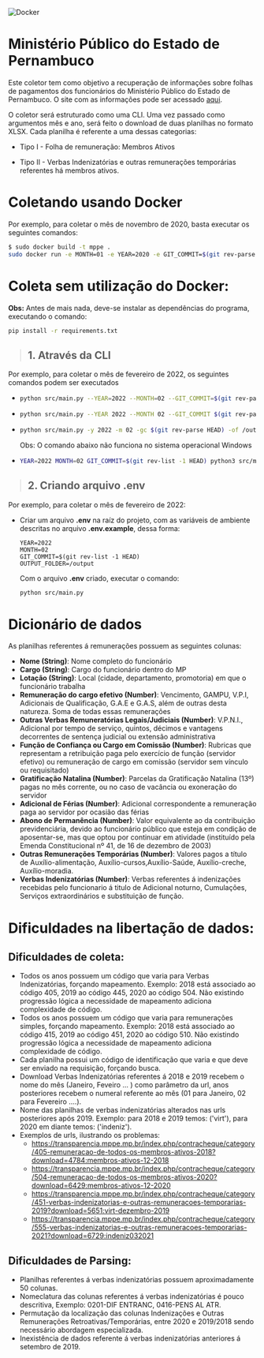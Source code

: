 ![Docker](https://github.com/dadosjusbr/coletor-mppe/actions/workflows/docker-publish.yml/badge.svg)

# Ministério Público do Estado de Pernambuco

Este coletor tem como objetivo a recuperação de informações sobre folhas de pagamentos dos funcionários do Ministério Público do Estado de Pernambuco. O site com as informações pode ser acessado [aqui](https://transparencia.mppe.mp.br/index.php/contracheque/category/225-proventos-de-todos-os-membros-inativos).

O coletor será estruturado como uma CLI. Uma vez passado como argumentos mês e ano, será feito o download de duas planilhas no formato XLSX. Cada planilha é referente a uma dessas categorias:

- Tipo I - Folha de remuneração: Membros Ativos

- Tipo II - Verbas Indenizatórias e outras remunerações temporárias referentes há membros ativos.

# Coletando usando Docker

Por exemplo, para coletar o mês de novembro de 2020, basta executar os seguintes comandos:

```sh
$ sudo docker build -t mppe .
sudo docker run -e MONTH=01 -e YEAR=2020 -e GIT_COMMIT=$(git rev-parse HEAD) -e OUTPUT_FOLDER='/output' mppe
```

# Coleta sem utilização do Docker:

**Obs:** Antes de mais nada, deve-se instalar as dependências do programa, executando o comando:

```sh
pip install -r requirements.txt
```

> ## 1. Através da CLI

Por exemplo, para coletar o mês de fevereiro de 2022, os seguintes comandos podem ser executados

- ```sh
  python src/main.py --YEAR=2022 --MONTH=02 --GIT_COMMIT=$(git rev-parse HEAD) --OUTPUT_FOLDER=/output
  ```
- ```sh
  python src/main.py --YEAR 2022 --MONTH 02 --GIT_COMMIT $(git rev-parse HEAD) --OUTPUT_FOLDER /output
  ```
- ```sh
  python src/main.py -y 2022 -m 02 -gc $(git rev-parse HEAD) -of /output
  ```
  Obs: O comando abaixo não funciona no sistema operacional Windows
- ```sh
  YEAR=2022 MONTH=02 GIT_COMMIT=$(git rev-list -1 HEAD) python3 src/main.py
  ```

> ## 2. Criando arquivo **.env**

Por exemplo, para coletar o mês de fevereiro de 2022:

- Criar um arquivo **.env** na raíz do projeto, com as variáveis de ambiente descritas no arquivo **.env.example**, dessa forma:

  ```
  YEAR=2022
  MONTH=02
  GIT_COMMIT=$(git rev-list -1 HEAD)
  OUTPUT_FOLDER=/output
  ```

  Com o arquivo **.env** criado, executar o comando:

  ```sh
  python src/main.py
  ```

# Dicionário de dados

As planilhas referentes á remunerações possuem as seguintes colunas:

- **Nome (String)**: Nome completo do funcionário
- **Cargo (String)**: Cargo do funcionário dentro do MP
- **Lotação (String)**: Local (cidade, departamento, promotoria) em que o funcionário trabalha
- **Remuneração do cargo efetivo (Number)**: Vencimento, GAMPU, V.P.I, Adicionais de Qualificação, G.A.E e G.A.S, além de outras desta natureza. Soma de todas essas remunerações
- **Outras Verbas Remuneratórias Legais/Judiciais (Number)**: V.P.N.I., Adicional por tempo de serviço, quintos, décimos e vantagens decorrentes de sentença judicial ou extensão administrativa
- **Função de Confiança ou Cargo em Comissão (Number)**: Rubricas que representam a retribuição paga pelo exercício de função (servidor efetivo) ou remuneração de cargo em comissão (servidor sem vínculo ou requisitado)
- **Gratificação Natalina (Number)**: Parcelas da Gratificação Natalina (13º) pagas no mês corrente, ou no caso de vacância ou exoneração do servidor
- **Adicional de Férias (Number)**: Adicional correspondente a remuneração paga ao servidor por ocasião das férias
- **Abono de Permanência (Number)**: Valor equivalente ao da contribuição previdenciária, devido ao funcionário público que esteja em condição de aposentar-se, mas que optou por continuar em atividade (instituído pela Emenda Constitucional nº 41, de 16 de dezembro de 2003)
- **Outras Remunerações Temporárias (Number)**: Valores pagos a título de Auxílio-alimentação, Auxílio-cursos,Auxílio-Saúde, Auxílio-creche, Auxílio-moradia.
- **Verbas Indenizatórias (Number)**: Verbas referentes á indenizações recebidas pelo funcionario á titulo de Adicional noturno, Cumulações, Serviços extraordinários e substituição de função.

# Dificuldades na libertação de dados:

## Dificuldades de coleta:

- Todos os anos possuem um código que varia para Verbas Indenizatórias, forçando mapeamento. Exemplo: 2018 está associado ao código 405, 2019 ao código 445, 2020 ao código 504. Não existindo progressão lógica a necessidade de mapeamento adiciona complexidade de código.
- Todos os anos possuem um código que varia para remunerações simples, forçando mapeamento. Exemplo: 2018 está associado ao código 415, 2019 ao código 451, 2020 ao código 510. Não existindo progressão lógica a necessidade de mapeamento adiciona complexidade de código.
- Cada planilha possui um código de identificação que varia e que deve ser enviado na requisição, forçando busca.
- Download Verbas Indenizatórias referentes á 2018 e 2019 recebem o nome do mês (Janeiro, Feveiro ... ) como parâmetro da url, anos posteriores recebem o numeral referente ao mês (01 para Janeiro, 02 para Fevereiro ....).
- Nome das planilhas de verbas indenizatórias alterados nas urls posteriores após 2019. Exemplo: para 2018 e 2019 temos: ('virt'), para 2020 em diante temos: ('indeniz').
- Exemplos de urls, ilustrando os problemas:
  - https://transparencia.mppe.mp.br/index.php/contracheque/category/405-remuneracao-de-todos-os-membros-ativos-2018?download=4784:membros-ativos-12-2018
  - https://transparencia.mppe.mp.br/index.php/contracheque/category/504-remuneracao-de-todos-os-membros-ativos-2020?download=6429:membros-ativos-12-2020
  - https://transparencia.mppe.mp.br/index.php/contracheque/category/451-verbas-indenizatorias-e-outras-remuneracoes-temporarias-2019?download=5651:virt-dezembro-2019
  - https://transparencia.mppe.mp.br/index.php/contracheque/category/555-verbas-indenizatorias-e-outras-remuneracoes-temporarias-2021?download=6729:indeniz032021

## Dificuldades de Parsing:

- Planilhas referentes á verbas indenizatórias possuem aproximadamente 50 colunas.
- Nomeclatura das colunas referentes á verbas indenizatórias é pouco descritiva, Exemplo: 0201-DIF ENTRANC, 0416-PENS AL ATR.
- Permutação da localização das colunas Indenizações e Outras Remunerações Retroativas/Temporárias, entre 2020 e 2019/2018 sendo necessário abordagem especializada.
- Inexistência de dados referente á verbas indenizatórias anteriores á setembro de 2019.
